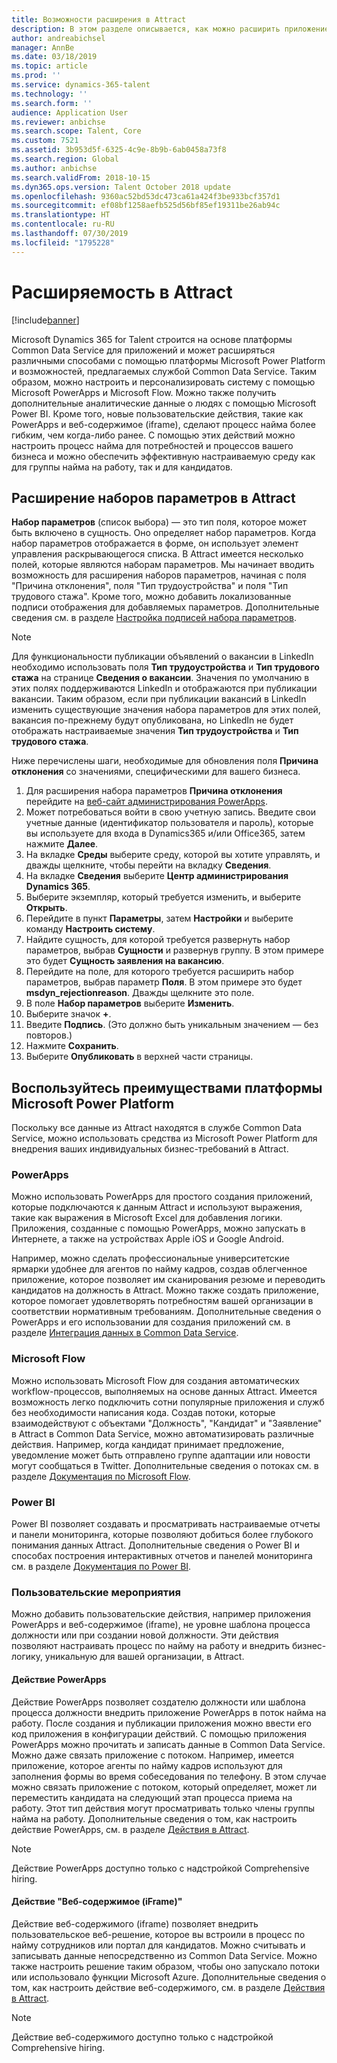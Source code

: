 ```yaml
---
title: Возможности расширения в Attract
description: В этом разделе описывается, как можно расширить приложение Dynamics 365 for Talent - Attract с помощью платформы Microsoft Power.
author: andreabichsel
manager: AnnBe
ms.date: 03/18/2019
ms.topic: article
ms.prod: ''
ms.service: dynamics-365-talent
ms.technology: ''
ms.search.form: ''
audience: Application User
ms.reviewer: anbichse
ms.search.scope: Talent, Core
ms.custom: 7521
ms.assetid: 3b953d5f-6325-4c9e-8b9b-6ab0458a73f8
ms.search.region: Global
ms.author: anbichse
ms.search.validFrom: 2018-10-15
ms.dyn365.ops.version: Talent October 2018 update
ms.openlocfilehash: 9360ac52bd53dc473ca61a424f3be933bcf357d1
ms.sourcegitcommit: ef08bf1258aefb525d56bf85ef19311be26ab94c
ms.translationtype: HT
ms.contentlocale: ru-RU
ms.lasthandoff: 07/30/2019
ms.locfileid: "1795228"
---
```

# <a name="extensibility-in-attract"></a>Расширяемость в Attract

[!include[banner](../includes/banner.md)]

Microsoft Dynamics 365 for Talent строится на основе платформы Common Data Service для приложений и может расширяться различными способами с помощью платформы Microsoft Power Platform и возможностей, предлагаемых службой Common Data Service. Таким образом, можно настроить и персонализировать систему с помощью Microsoft PowerApps и Microsoft Flow. Можно также получить дополнительные аналитические данные о людях с помощью Microsoft Power BI. Кроме того, новые пользовательские действия, такие как PowerApps и веб-содержимое (iframe), сделают процесс найма более гибким, чем когда-либо ранее. С помощью этих действий можно настроить процесс найма для потребностей и процессов вашего бизнеса и можно обеспечить эффективную настраиваемую среду как для группы найма на работу, так и для кандидатов.

## <a name="extending-option-sets-in-attract"></a>Расширение наборов параметров в Attract

**Набор параметров** (список выбора) — это тип поля, которое может быть включено в сущность. Оно определяет набор параметров. Когда набор параметров отображается в форме, он использует элемент управления раскрывающегося списка.  В Attract имеется несколько полей, которые являются наборам параметров.  Мы начинает вводить возможность для расширения наборов параметров, начиная с поля "Причина отклонения", поля "Тип трудоустройства" и поля "Тип трудового стажа".   Кроме того, можно добавить локализованные подписи отображения для добавляемых параметров. Дополнительные сведения см. в разделе [Настройка подписей набора параметров](https://docs.microsoft.com/powerapps/developer/common-data-service/customize-labels-support-multiple-languages).

> [!NOTE]
> Для функциональности публикации объявлений о вакансии в LinkedIn необходимо использовать поля **Тип трудоустройства** и **Тип трудового стажа** на странице **Сведения о вакансии**. Значения по умолчанию в этих полях поддерживаются LinkedIn и отображаются при публикации вакансии. Таким образом, если при публикации вакансий в LinkedIn изменить существующие значения набора параметров для этих полей, вакансия по-прежнему будут опубликована, но LinkedIn не будет отображать настраиваемые значения **Тип трудоустройства** и **Тип трудового стажа**.  

Ниже перечислены шаги, необходимые для обновления поля **Причина отклонения** со значениями, специфическими для вашего бизнеса.  

1. Для расширения набора параметров **Причина отклонения** перейдите на [веб-сайт администрирования PowerApps](https://admin.powerapps.com).
2. Может потребоваться войти в свою учетную запись. Введите свои учетные данные (идентификатор пользователя и пароль), которые вы используете для входа в Dynamics365 и/или Office365, затем нажмите **Далее**.
3. На вкладке **Среды** выберите среду, которой вы хотите управлять, и дважды щелкните, чтобы перейти на вкладку **Сведения**.
4. На вкладке **Сведения** выберите **Центр администрирования Dynamics 365**.
5. Выберите экземпляр, который требуется изменить, и выберите **Открыть**.
6. Перейдите в пункт **Параметры**, затем **Настройки** и выберите команду **Настроить систему**.
7. Найдите сущность, для которой требуется развернуть набор параметров, выбрав **Сущности** и развернув группу. В этом примере это будет **Сущность заявления на вакансию**.
8. Перейдите на поле, для которого требуется расширить набор параметров, выбрав параметр **Поля**. В этом примере это будет **msdyn_rejectionreason**. Дважды щелкните это поле.
9. В поле **Набор параметров** выберите **Изменить**.
10. Выберите значок **+**.
11. Введите **Подпись**.  (Это должно быть уникальным значением — без повторов.)
12. Нажмите **Сохранить**.
13. Выберите **Опубликовать** в верхней части страницы.

## <a name="take-advantage-of-the-microsoft-power-platform"></a>Воспользуйтесь преимуществами платформы Microsoft Power Platform 

Поскольку все данные из Attract находятся в службе Common Data Service, можно использовать средства из Microsoft Power Platform для внедрения ваших индивидуальных бизнес-требований в Attract.

### <a name="powerapps"></a>PowerApps

Можно использовать PowerApps для простого создания приложений, которые подключаются к данным Attract и используют выражения, такие как выражения в Microsoft Excel для добавления логики. Приложения, созданные с помощью PowerApps, можно запускать в Интернете, а также на устройствах Apple iOS и Google Android.

Например, можно сделать профессиональные университетские ярмарки удобнее для агентов по найму кадров, создав облегченное приложение, которое позволяет им сканирования резюме и переводить кандидатов на должность в Attract. Можно также создать приложение, которое помогает удовлетворять потребностям вашей организации в соответствии нормативным требованиям. Дополнительные сведения о PowerApps и его использовании для создания приложений см. в разделе [Интеграция данных в Common Data Service](https://docs.microsoft.com/powerapps).

### <a name="microsoft-flow"></a>Microsoft Flow 

Можно использовать Microsoft Flow для создания автоматических workflow-процессов, выполняемых на основе данных Attract. Имеется возможность легко подключить сотни популярные приложения и служб без необходимости написания кода. Создав потоки, которые взаимодействуют с объектами "Должность", "Кандидат" и "Заявление" в Attract в Common Data Service, можно автоматизировать различные действия. Например, когда кандидат принимает предложение, уведомление может быть отправлено группе адаптации или новости могут сообщаться в Twitter. Дополнительные сведения о потоках см. в разделе [Документация по Microsoft Flow](https://docs.microsoft.com/flow/).

### <a name="power-bi"></a>Power BI

Power BI позволяет создавать и просматривать настраиваемые отчеты и панели мониторинга, которые позволяют добиться более глубокого понимания данных Attract. Дополнительные сведения о Power BI и способах построения интерактивных отчетов и панелей мониторинга см. в разделе [Документация по Power BI](https://docs.microsoft.com/power-bi/).

### <a name="custom-activities"></a>Пользовательские мероприятия 

Можно добавить пользовательские действия, например приложения PowerApps и веб-содержимое (iframe), не уровне шаблона процесса должности или при создании новой должности. Эти действия позволяют настраивать процесс по найму на работу и внедрить бизнес-логику, уникальную для вашей организации, в Attract.

#### <a name="powerapps-activity"></a>Действие PowerApps 

Действие PowerApps позволяет создателю должности или шаблона процесса должности внедрить приложение PowerApps в поток найма на работу. После создания и публикации приложения можно ввести его код приложения в конфигурации действий. С помощью приложения PowerApps можно прочитать и записать данные в Common Data Service. Можно даже связать приложение с потоком. Например, имеется приложение, которое агенты по найму кадров используют для заполнения формы во время собеседования по телефону. В этом случае можно связать приложение с потоком, который определяет, может ли переместить кандидата на следующий этап процесса приема на работу. Этот тип действия могут просматривать только члены группы найма на работу. Дополнительные сведения о том, как настроить действие PowerApps, см. в разделе [Действия в Attract](./activities-attract.md).

> [!NOTE]
> Действие PowerApps доступно только с надстройкой Comprehensive hiring.

#### <a name="web-content-iframe-activity"></a>Действие "Веб-содержимое (iFrame)"

Действие веб-содержимого (iframe) позволяет внедрить пользовательское веб-решение, которое вы встроили в процесс по найму сотрудников или портал для кандидатов. Можно считывать и записывать данные непосредственно из Common Data Service. Можно также настроить решение таким образом, чтобы оно запускало потоки или использовало функции Microsoft Azure. Дополнительные сведения о том, как настроить действие веб-содержимого, см. в разделе [Действия в Attract](./activities-attract.md).

> [!NOTE]
> Действие веб-содержимого доступно только с надстройкой Comprehensive hiring.

